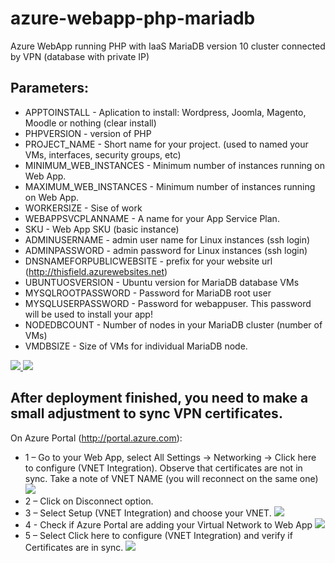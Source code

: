 # azure-webapp-php-mariadb
Azure WebApp running PHP with IaaS MariaDB version 10 cluster connected by VPN (database with private IP)

## Parameters:
* APPTOINSTALL - Aplication to install: Wordpress, Joomla, Magento, Moodle or nothing (clear install)
* PHPVERSION - version of PHP
* PROJECT_NAME - Short name for your project. (used to named your VMs, interfaces, security groups, etc)
* MINIMUM_WEB_INSTANCES - Minimum number of instances running on Web App.
* MAXIMUM_WEB_INSTANCES - Minimum number of instances running on Web App.
* WORKERSIZE - Sise of work
* WEBAPPSVCPLANNAME - A name for your App Service Plan.
* SKU - Web App SKU (basic instance)
* ADMINUSERNAME - admin user name for Linux instances (ssh login)
* ADMINPASSWORD - admin password for Linux instances (ssh login)
* DNSNAMEFORPUBLICWEBSITE - prefix for your website url (http://thisfield.azurewebsites.net)
* UBUNTUOSVERSION - Ubuntu version for MariaDB database VMs
* MYSQLROOTPASSWORD - Password for MariaDB root user
* MYSQLUSERPASSWORD - Password for webappuser. This password will be used to install your app!
* NODEDBCOUNT - Number of nodes in your MariaDB cluster (number of VMs)
* VMDBSIZE - Size of VMs for individual MariaDB node.

<a href="https://portal.azure.com/#create/Microsoft.Template/uri/https%3A%2F%2Fraw.githubusercontent.com%2Fjuliosene%2Fazure-webapp-php-mariadb%2Fmaster%2Fazuredeploy.json" target="_blank">
    <img src="http://azuredeploy.net/deploybutton.png"/>
</a>
<a href="http://armviz.io/#/?load=https%3A%2F%2Fraw.githubusercontent.com%2Fjuliosene%2Fazure-webapp-php-mariadb%2Fmaster%2Fazuredeploy.json" target="_blank">
    <img src="http://armviz.io/visualizebutton.png"/>
</a>

## After deployment finished, you need to make a small adjustment to sync VPN certificates. 
On Azure Portal (http://portal.azure.com):
* 1 – Go to your Web App, select All Settings -> Networking -> Click here to configure (VNET Integration). Observe that certificates are not in sync. Take a note of VNET NAME (you will reconnect on the same one)
    <img src="https://raw.githubusercontent.com/juliosene/azure-webapp-php-mariadb/master/docs/VPN-step01.png"/>
* 2 – Click on Disconnect option.
* 3 – Select Setup (VNET Integration) and choose your VNET.
    <img src="https://raw.githubusercontent.com/juliosene/azure-webapp-php-mariadb/master/docs/VPN-step02.png"/>
* 4 - Check if Azure Portal are adding your Virtual Network to Web App
    <img src="https://raw.githubusercontent.com/juliosene/azure-webapp-php-mariadb/master/docs/VPN-step03.png"/>
* 5 – Select Click here to configure (VNET Integration) and verify if Certificates are in sync.
    <img src="https://raw.githubusercontent.com/juliosene/azure-webapp-php-mariadb/master/docs/VPN-step04.png"/>

